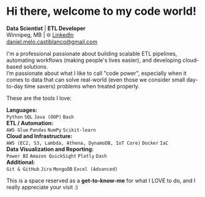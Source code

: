 # Hi there, welcome to my code world!

**Data Scientist** | **ETL Developer**\
Winnipeg, MB | 🌐 [LinkedIn](https://www.linkedin.com/in/danielmelocastiblanco)\
[daniel.melo.castiblanco@gmail.com](mailto:daniel.melo.castiblanco@gmail.com)


I'm a professional passionate about building scalable ETL pipelines, automating workflows (making people's lives easier), and developing cloud-based solutions.\
I’m passionate about what I like to call "code power", especially when it comes to data that can solve real-world (even those we consider small day-to-day time savers) problems when treated properly.

These are the tools I love:

**Languages:**\
`Python` `SQL` `Java (OOP)` `Bash`\
**ETL / Automation:**\
`AWS Glue` `Pandas` `NumPy` `Scikit-learn`\
**Cloud and Infrastructure:**\
`AWS (EC2, S3, Lambda, Athena, DynamoDB, IoT Core)` `Docker` `IaC`\
**Data Visualization and Reporting:**\
`Power BI` `Amazon QuickSight` `Plotly` `Dash`\
**Additional:**\
`Git & GitHub` `Jira` `MongoDB` `Excel (Advanced)`


This is a space reserved as a **get-to-know-me** for what I LOVE to do, and I really appreciate your visit :)
